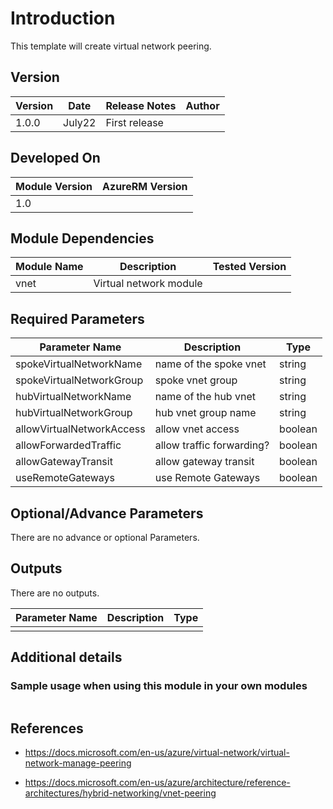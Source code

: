 # Introduction 
This template will create virtual network peering.

## Version
| Version | Date | Release Notes | Author |
|---|---|---|---|
| 1.0.0 | July22 | First release |  |

## Developed On
| Module Version | AzureRM Version |
|---|---|
| 1.0 | |


## Module Dependencies

| Module Name | Description | Tested Version | 
|---|---|---|
| vnet | Virtual network module | | 


## Required Parameters

| Parameter Name | Description |  Type | 
|---|---|---|
| spokeVirtualNetworkName | name of the spoke vnet | string | 
| spokeVirtualNetworkGroup | spoke vnet group | string | 
| hubVirtualNetworkName | name of the hub vnet | string |
| hubVirtualNetworkGroup | hub vnet group name | string |
| allowVirtualNetworkAccess | allow vnet access | boolean | 
| allowForwardedTraffic | allow traffic forwarding? | boolean | 
| allowGatewayTransit | allow gateway transit | boolean | 
| useRemoteGateways | use Remote Gateways | boolean | 

## Optional/Advance Parameters

There are no advance or optional Parameters.



## Outputs
There are no outputs.

| Parameter Name | Description | Type | 
|---|---|---|
|  |  |  |

## Additional details
### Sample usage when using this module in your own modules

```

```

## References

- https://docs.microsoft.com/en-us/azure/virtual-network/virtual-network-manage-peering

- https://docs.microsoft.com/en-us/azure/architecture/reference-architectures/hybrid-networking/vnet-peering



